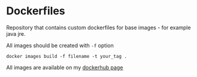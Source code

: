 # Dockerfiles
Repository that contains custom dockerfiles for base images - for example java jre.

All images should be created with `-f` option
```
docker images build -f filename -t your_tag .
```
All images are available on my [dockerhub page](https://hub.docker.com/u/dabal)